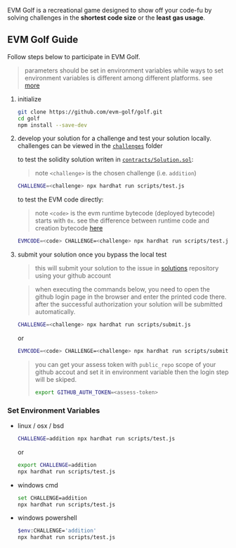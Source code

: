 EVM Golf is a recreational game designed to show off your code-fu by solving challenges in the **shortest code size** or the **least gas usage**.

## EVM Golf Guide

Follow steps below to participate in EVM Golf.

> parameters should be set in environment variables while ways to set environment variables is different among different platforms. see [more](#set-environment-variables)

1. initialize

    ```sh
    git clone https://github.com/evm-golf/golf.git
    cd golf
    npm install --save-dev
    ```

1. develop your solution for a challenge and test your solution locally. challenges can be viewed in the [`challenges`](challenges) folder

    to test the solidity solution writen in [`contracts/Solution.sol`](contracts/Solution.sol):

    > note `<challenge>` is the chosen challenge (i.e. `addition`)

    ```sh
    CHALLENGE=<challenge> npx hardhat run scripts/test.js
    ```

    to test the EVM code directly:

    > note `<code>` is the evm runtime bytecode (deployed bytecode) starts with `0x`. see the difference between runtime code and creation bytecode [here](https://medium.com/authereum/bytecode-and-init-code-and-runtime-code-oh-my-7bcd89065904)

    ```sh
    EVMCODE=<code> CHALLENGE=<challenge> npx hardhat run scripts/test.js
    ```

1. submit your solution once you bypass the local test

    > this will submit your solution to the issue in [solutions](https://github.com/evm-golf/solutions) repository using your github account

    > when executing the commands below, you need to open the github login page in the browser and enter the printed code there. after the successful authorization your solution will be submitted automatically.

    ```sh
    CHALLENGE=<challenge> npx hardhat run scripts/submit.js
    ```

    or

    ```sh
    EVMCODE=<code> CHALLENGE=<challenge> npx hardhat run scripts/submit.js
    ```

    > you can get your assess token with `public_repo` scope of your github accout and set it in environment variable then the login step will be skiped.
    > ```sh
    > export GITHUB_AUTH_TOKEN=<assess-token>
    > ```

### Set Environment Variables

- linux / osx / bsd

    ```sh
    CHALLENGE=addition npx hardhat run scripts/test.js
    ```

    or

    ```sh
    export CHALLENGE=addition
    npx hardhat run scripts/test.js
    ```

- windows cmd

    ```sh
    set CHALLENGE=addition
    npx hardhat run scripts/test.js
    ```

- windows powershell

    ```sh
    $env:CHALLENGE='addition'
    npx hardhat run scripts/test.js
    ```
